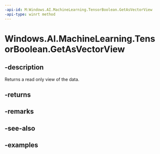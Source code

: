 ```yaml
---
-api-id: M:Windows.AI.MachineLearning.TensorBoolean.GetAsVectorView
-api-type: winrt method
---
```


<!-- Method syntax.
public IVectorView<bool> TensorBoolean.GetAsVectorView()
-->

# Windows.AI.MachineLearning.TensorBoolean.GetAsVectorView

## -description
Returns a read only view of the data.
## -returns

## -remarks

## -see-also

## -examples

